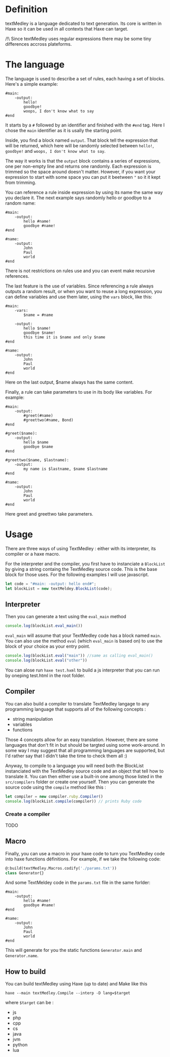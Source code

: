 # Definition

textMedley is a language dedicated to text generation. Its core is written in Haxe so it can be used in all contexts that Haxe can target. 

/!\ Since textMedley uses regular expressions there may be some tiny differences accross plateforms.

# The language

The language is used to describe a set of rules, each having a set of blocks. Here's a simple example:

```
#main:
    -output:
        hello!
        goodbye!
        woops, I don't know what to say
#end
```

It starts by a `#` followed by an identifier and finished with the `#end` tag. Here I chose the `main` identifier as it is usally the starting point.

Inside, you find a block named `output`. That block tell the expression that will be returned, which here will be randomly selected between `hello!`, `goodbye!` and `woops, I don't know what to say`. 

The way it works is that the `output` block contains a series of expressions, one per non-empty line and returns one randomly. Each expression is trimmed so the space around doesn't matter. However, if you want your expression to start with some space you can put it beetween `"` so it it kept from trimming.

You can reference a rule inside expression by using its name the same way you declare it. The next example says randomly hello or goodbye to a random name:

```
#main:
    -output:
        hello #name!
        goodbye #name!
#end

#name:
    -output:
        John
        Paul
        world
#end
```

There is not restrictions on rules use and you can event make recursive references.

The last feature is the use of variables. Since referencing a rule always outputs a random result, or when you want to reuse a long expression, you can define variables and use them later, using the `vars` block, like this:

```
#main:
    -vars:
        $name = #name

    -output:
        hello $name!
        goodbye $name!
        this time it is $name and only $name
#end

#name:
    -output:
        John
        Paul
        world
#end
```

Here on the last output, $name always has the same content.

Finally, a rule can take parameters to use in its body like variables. For example:

```
#main:
    -output:
        #greet(#name)
        #greettwo(#name, Bond)
#end

#greet($name):
    -output:
        hello $name
        goodbye $name
#end

#greettwo($name, $lastname):
    -output:
        my name is $lastname, $name $lastname
#end

#name:
    -output:
        John
        Paul
        world
#end
```

Here greet and greettwo take parameters.

# Usage

There are three ways of using TextMedley : either with its interpreter, its compiler or a haxe macro.

For the interpreter and the compiler, you first have to instanciate a `BlockList` by giving a string containg the TextMedley source code. This is the base block for those uses. For the following examples I will use javascript.

```js
let code = "#main: -output: hello end#";
let blockList = new textMeldey.BlockList(code);
```

## Interpreter

Then you can generate a text using the `eval_main` method

```js
console.log(blockList.eval_main())
```

`eval_main` will assume that your TextMedley code has a block named `main`. You can also use the method `eval` (which `eval_main` is based on) to use the block of your choice as your entry point.

```js
console.log(blockList.eval("main")) //same as calling eval_main()
console.log(blockList.eval("other"))
```

You can alose run `haxe test.hxml` to build a js interpreter that you can run by oneping test.html in the root folder.

## Compiler

You can also build a compiler to translate TextMedley langage to any programming language that supports all of the following concepts :

- string manipulation
- variables
- functions

Those 4 concepts allow for an easy translation. However, there are some languages that don't fit in but should be targted using some work-around. In some way I may suggest that all programming languages are supported, but I'd rather say that I didn't take the time to check them all :)

Anyway, to compile to a language you will need both the BlockList instanciated with the TextMedley source code and an object that tell how to translate it. You can then either use a built-in one among those listed in the `src/compilers` folder or create one yourself. Then you can generate the source code using the `compile` method like this :

```js
let compiler = new compiler.ruby.Compiler()
console.log(blockList.compile(compiler)) // prints Ruby code
```
### Create a compiler

TODO

## Macro

Finally, you can use a macro in your haxe code to turn you TextMedley code into haxe functions définitions. For example, if we take the following code:

```haxe
@:build(textMedley.Macros.codify('./params.txt'))
class Generator{}
```

And some TextMeldey code in the `params.txt` file in the same forlder:

```
#main:
    -output:
        hello #name!
        goodbye #name!
#end

#name:
    -output:
        John
        Paul
        world
#end
```

This will generate for you the static functions `Generator.main` and `Generator.name`.

## How to build

You can build textMedley using Haxe (up to date) and Make like this

```
haxe --main textMedley.Compile --interp -D lang=$target
```

where `$target` can be :
- js
- php
- cpp
- cs
- java
- jvm
- python
- lua

